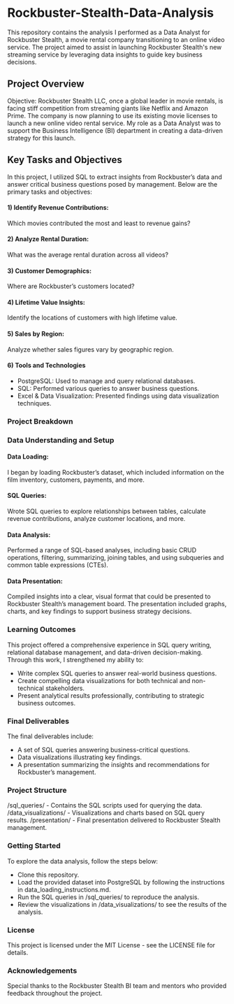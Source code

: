 # Rockbuster-Stealth-Data-Analysis
This repository contains the analysis I performed as a Data Analyst for Rockbuster Stealth, a movie rental company transitioning to an online video service. The project aimed to assist in launching Rockbuster Stealth's new streaming service by leveraging data insights to guide key business decisions.

## Project Overview
Objective: Rockbuster Stealth LLC, once a global leader in movie rentals, is facing stiff competition from streaming giants like Netflix and Amazon Prime. The company is now planning to use its existing movie licenses to launch a new online video rental service. My role as a Data Analyst was to support the Business Intelligence (BI) department in creating a data-driven strategy for this launch.

## Key Tasks and Objectives
In this project, I utilized SQL to extract insights from Rockbuster’s data and answer critical business questions posed by management. Below are the primary tasks and objectives:

#### 1) Identify Revenue Contributions:
Which movies contributed the most and least to revenue gains?
#### 2) Analyze Rental Duration:
What was the average rental duration across all videos?
#### 3) Customer Demographics:
Where are Rockbuster’s customers located?
#### 4) Lifetime Value Insights:
Identify the locations of customers with high lifetime value.
#### 5) Sales by Region:
Analyze whether sales figures vary by geographic region.
#### 6) Tools and Technologies
- PostgreSQL: Used to manage and query relational databases.
- SQL: Performed various queries to answer business questions.
- Excel & Data Visualization: Presented findings using data visualization techniques.
### Project Breakdown
### Data Understanding and Setup
#### Data Loading:

I began by loading Rockbuster’s dataset, which included information on the film inventory, customers, payments, and more.
#### SQL Queries:

Wrote SQL queries to explore relationships between tables, calculate revenue contributions, analyze customer locations, and more.
#### Data Analysis:

Performed a range of SQL-based analyses, including basic CRUD operations, filtering, summarizing, joining tables, and using subqueries and common table expressions (CTEs).
#### Data Presentation:

Compiled insights into a clear, visual format that could be presented to Rockbuster Stealth’s management board. The presentation included graphs, charts, and key findings to support business strategy decisions.
### Learning Outcomes
This project offered a comprehensive experience in SQL query writing, relational database management, and data-driven decision-making. Through this work, I strengthened my ability to:

- Write complex SQL queries to answer real-world business questions.
- Create compelling data visualizations for both technical and non-technical stakeholders.
- Present analytical results professionally, contributing to strategic business outcomes.
### Final Deliverables
The final deliverables include:

- A set of SQL queries answering business-critical questions.
- Data visualizations illustrating key findings.
- A presentation summarizing the insights and recommendations for Rockbuster’s management.
### Project Structure
/sql_queries/ - Contains the SQL scripts used for querying the data.
/data_visualizations/ - Visualizations and charts based on SQL query results.
/presentation/ - Final presentation delivered to Rockbuster Stealth management.
### Getting Started
To explore the data analysis, follow the steps below:

- Clone this repository.
- Load the provided dataset into PostgreSQL by following the instructions in data_loading_instructions.md.
- Run the SQL queries in /sql_queries/ to reproduce the analysis.
- Review the visualizations in /data_visualizations/ to see the results of the analysis.
### License
This project is licensed under the MIT License - see the LICENSE file for details.

### Acknowledgements
Special thanks to the Rockbuster Stealth BI team and mentors who provided feedback throughout the project.
